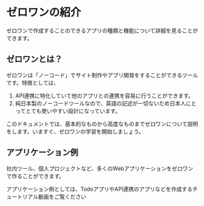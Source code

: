 # ゼロワンの紹介

ゼロワンで作成することのできるアプリの種類と機能について詳細を見ることができます。

## ゼロワンとは？

ゼロワンは「ノーコード」でサイト制作やアプリ開発をすることができるツールです。特徴としては、

1. API連携に特化していて他のアプリとの連携を容易に行うことができます。
2. 純日本製のノーコードツールなので、英語の記述が一切ないため日本人にとってとても使いやすい設計になっています。

このドキュメントでは、基本的なものから高度なものまでゼロワンについて説明をします。いますぐ、ゼロワンの学習を開始しましょう。

## アプリケーション例

社内ツール、個人プロジェクトなど、多くのWebアプリケーションをゼロワンで作ることができます。

アプリケーション例としては、TodoアプリやAPI連携のアプリなどを作成するチュートリアル動画をご覧ください

